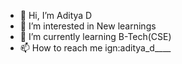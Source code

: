 - 👋 Hi, I’m Aditya D
- 👀 I’m interested in New learnings
- 🌱 I’m currently learning B-Tech(CSE)
- 📫 How to reach me ign:aditya_d____

<!---
adityadhanshetti/adityadhanshetti is a ✨ special ✨ repository because its `README.md` (this file) appears on your GitHub profile.
You can click the Preview link to take a look at your changes.
--->
